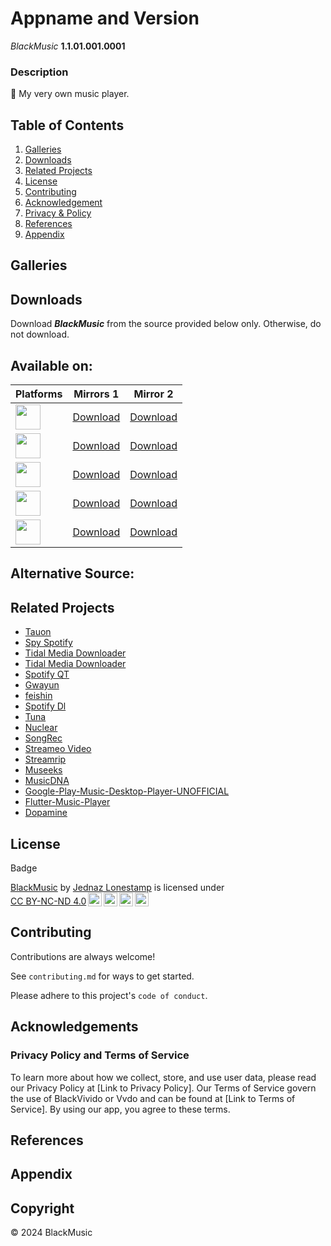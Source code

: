 # Appname and Version
 *BlackMusic* **1.1.01.001.0001**

### Description
🎯 My very own music player.


## Table of Contents
1. [Galleries](#galleries)
3. [Downloads](#downloads)
4. [Related Projects](#realted-projects)
5. [License](#license)
6. [Contributing](#cotributing)
7. [Acknowledgement](#acknowledgement)
8. [Privacy & Policy](#privacy-policy)
9. [References](#references)
10. [Appendix](#appendix)

## Galleries

## Downloads
Download <strong><em>BlackMusic</em></strong> from the source provided below only. Otherwise, do not download.

Available on:
---

| Platforms| Mirrors 1 | Mirror 2|
|-------|-------|------|
|<img src="https://github.com/LoneStamp99/Vvdo/assets/93658802/16780aaa-10e5-4b63-87ac-0edfe30c0053" width="40px" height="40px"/>|[Download]()|[Download]()| 
|<img src="https://github.com/LoneStamp99/Vvdo/assets/93658802/2c26d1c7-b2dc-4e42-a3d7-f2ab25e88b45" width="40px" height="40px"/>|[Download]()|[Download]()| 
|<img src="https://github.com/LoneStamp99/Vvdo/assets/93658802/aaad78d0-6e4f-4dec-9586-207b86a4a6ff" width="40px" height="40px"/>|[Download]()|[Download]()|
|<img src="https://github.com/LoneStamp99/Vvdo/assets/93658802/4bda63de-cd31-4d34-8afc-00f445fe66b6" width="40px" height="40px"/>|[Download]()|[Download]()|
|<img src="https://github.com/LoneStamp99/Vvdo/assets/93658802/a7cbc065-4ef7-4bf7-a633-1e8e631717ff)](https://your-download-link-for-ios" width="40px" height="40px"/>|[Download]()|[Download]()|

Alternative Source:
---

## Related Projects

- <a href="https://github.com/Taiko2k/Tauon">Tauon</a>
- <a href="https://github.com/jwallet/spy-spotify">Spy Spotify</a>
- <a href="https://github.com/yaronzz/Tidal-Media-Downloader-PRO">Tidal Media Downloader</a>
- <a href="https://github.com/yaronzz/Tidal-Media-Downloader-PRO">Tidal Media Downloader</a>
- <a href="https://github.com/kraxarn/spotify-qt">Spotify QT</a>
- <a href="https://github.com/jhelumcorp/gyawun">Gwayun</a>
- <a href="https://github.com/jeffvli/feishin">feishin</a>
- <a href="https://github.com/SathyaBhat/spotify-dl">Spotify Dl</a>
- <a href="https://github.com/univrsal/tuna">Tuna</a>
- <a href="https://github.com/nukeop/nuclear">Nuclear</a>
- <a href="https://github.com/marin-m/SongRec">SongRec</a>
- <a href="https://github.com/Stremio/stremio-video">Streameo Video</a>
- <a href="https://github.com/nathom/streamrip">Streamrip</a>
- <a href="https://github.com/martpie/museeks">Museeks</a>
- <a href="https://github.com/harjot-oberai/MusicDNA">MusicDNA</a>
- <a href="https://github.com/MarshallOfSound/Google-Play-Music-Desktop-Player-UNOFFICIAL-">Google-Play-Music-Desktop-Player-UNOFFICIAL</a>
- <a href="https://github.com/iampawan/Flutter-Music-Player">Flutter-Music-Player</a>
- <a href="https://github.com/digimezzo/dopamine.git">Dopamine</a>

## License
Badge
  <p xmlns:cc="http://creativecommons.org/ns#" xmlns:dct="http://purl.org/dc/terms/"><a property="dct:title" rel="cc:attributionURL" href="https://github.com/LoneStamp/BlackMusic.git">BlackMusic</a> by <a rel="cc:attributionURL dct:creator" property="cc:attributionName" href="https://github.com/LoneStamp">Jednaz Lonestamp</a> is licensed under <a href="https://creativecommons.org/licenses/by-nc-nd/4.0/?ref=chooser-v1" target="_blank" rel="license noopener noreferrer" style="display:inline-block;">CC BY-NC-ND 4.0<img style="height:22px!important;margin-left:3px;vertical-align:text-bottom;" src="https://mirrors.creativecommons.org/presskit/icons/cc.svg?ref=chooser-v1" alt=""><img style="height:22px!important;margin-left:3px;vertical-align:text-bottom;" src="https://mirrors.creativecommons.org/presskit/icons/by.svg?ref=chooser-v1" alt=""><img style="height:22px!important;margin-left:3px;vertical-align:text-bottom;" src="https://mirrors.creativecommons.org/presskit/icons/nc.svg?ref=chooser-v1" alt=""><img style="height:22px!important;margin-left:3px;vertical-align:text-bottom;" src="https://mirrors.creativecommons.org/presskit/icons/nd.svg?ref=chooser-v1" alt=""></a></p> 

## Contributing

Contributions are always welcome!

See `contributing.md` for ways to get started.

Please adhere to this project's `code of conduct`.



## Acknowledgements

### Privacy Policy and Terms of Service
To learn more about how we collect, store, and use user data, please read our Privacy Policy at [Link to Privacy Policy]. Our Terms of Service govern the use of BlackVivido or Vvdo and can be found at [Link to Terms of Service]. By using our app, you agree to these terms.

## References

## Appendix

## Copyright
© 2024 BlackMusic
